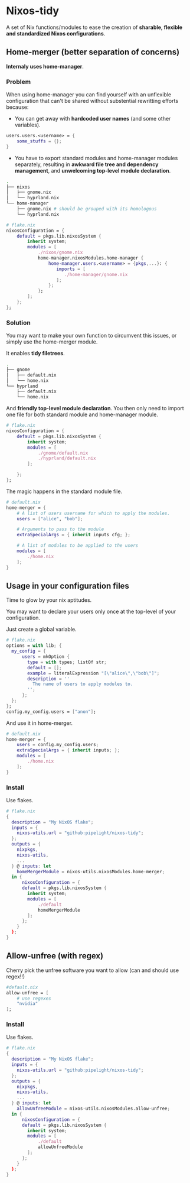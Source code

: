 # Nixos-tidy

A set of Nix functions/modules
to ease the creation of
**sharable, flexible and standardized Nixos configurations**.

## Home-merger (better separation of concerns)

**Internaly uses home-manager**.

### Problem

When using home-manager you can find yourself
with an unflexible configuration that can't be shared without
substential rewritting efforts because:

- You can get away with **hardcoded user names** (and some other variables).

```nix
users.users.<username> = {
    some_stuffs = {};
}
```

- You have to export standard modules and home-manager modules separately,
  resulting in **awkward file tree and dependency management**,
  and **unwelcoming top-level module declaration**.

```sh
.
├── nixos
│   ├── gnome.nix
│   └── hyprland.nix
└── home-manager
    ├── gnome.nix # should be grouped with its homologous
    └── hyprland.nix
```

```nix
# flake.nix
nixosConfiguration = {
    default = pkgs.lib.nixosSystem {
        inherit system;
        modules = [
            ./nixos/gnome.nix
            home-manager.nixosModules.home-manager {
                home-manager.users.<username> = {pkgs,...}: {
                   imports = [
                      ./home-manager/gnome.nix
                   ];
                };
            };
        ];
    };
};

```

### Solution

You may want to make your own function to circumvent this issues,
or simply use the home-merger module.

It enables **tidy filetrees**.

```sh
.
├── gnome
│   ├── default.nix
│   └── home.nix
└── hyprland
    ├── default.nix
    └── home.nix
```

And **friendly top-level module declaration**.
You then only need to import one file for both
standard module and home-manager module.

```nix
# flake.nix
nixosConfiguration = {
    default = pkgs.lib.nixosSystem {
        inherit system;
        modules = [
            ./gnome/default.nix
            ./hyprland/default.nix
        ];

    };
};
```

The magic happens in the standard module file.

```nix
# default.nix
home-merger = {
    # A list of users username for which to apply the modules.
    users = ["alice", "bob"];

    # Arguments to pass to the module
    extraSpecialArgs = { inherit inputs cfg; };

    # A list of modules to be applied to the users
    modules = [
        ./home.nix
    ];
}
```

## Usage in your configuration files

Time to glow by your nix aptitudes.

You may want to declare your users only once
at the top-level of your configuration.

Just create a global variable.

```nix
# flake.nix
options = with lib; {
  my_config = {
      users = mkOption {
        type = with types; listOf str;
        default = [];
        example = literalExpression "[\"alice\",\"bob\"]";
        description = ''
          The name of users to apply modules to.
        '';
      };
  };
};
config.my_config.users = ["anon"];

```

And use it in home-merger.

```nix
# default.nix
home-merger = {
    users = config.my_config.users;
    extraSpecialArgs = { inherit inputs; };
    modules = [
        ./home.nix
    ];
}
```

### Install

Use flakes.

```nix
# flake.nix
{
  description = "My NixOS flake";
  inputs = {
    nixos-utils.url = "github:pipelight/nixos-tidy";
  };
  outputs = {
    nixpkgs,
    nixos-utils,
    ...
  } @ inputs: let
    homeMergerModule = nixos-utils.nixosModules.home-merger;
  in {
      nixosConfiguration = {
      default = pkgs.lib.nixosSystem {
        inherit system;
        modules = [
            ./default
            homeMergerModule
        ];
      };
    }
  };
}
```

## Allow-unfree (with regex)

Cherry pick the unfree software you want to allow (can and should use regex!!)

```nix
#default.nix
allow-unfree = [
    # use regexes
    "nvidia"
];
```

### Install

Use flakes.

```nix
# flake.nix
{
  description = "My NixOS flake";
  inputs = {
    nixos-utils.url = "github:pipelight/nixos-tidy";
  };
  outputs = {
    nixpkgs,
    nixos-utils,
    ...
  } @ inputs: let
    allowUnfreeModule = nixos-utils.nixosModules.allow-unfree;
  in {
      nixosConfiguration = {
      default = pkgs.lib.nixosSystem {
        inherit system;
        modules = [
            ./default
            allowUnfreeModule
        ];
      };
    }
  };
}
```
